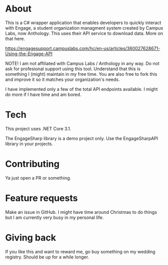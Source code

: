 # About
This is a C# wrapper application that enables developers to quickly interact with Engage, a student organization managment system created by Campus Labs, now Anthology. This uses their API service to download data. More on that here.

https://engagesupport.campuslabs.com/hc/en-us/articles/360027628671-Using-the-Engage-API

NOTE! I am not affiliated with Campus Labs / Anthology in any way. Do not ask for profesional support using this tool. Understand that this is something I (might) maintain in my free time. You are also free to fork this and improve it so it matches your organization's needs.

I have implemented only a few of the total API endpoints available. I might do more if I have time and am bored.

# Tech

This project uses .NET Core 3.1. 

The EngageSharp library is a demo project only. Use the EngageSharpAPI library in your projects.

# Contributing

Ya just open a PR or something.

# Feature requests
Make an issue in GitHub. I might have time around Christmas to do things but I am currently very busy in my personal life.

# Giving back
If you like this and want to reward me, go buy something on my wedding registry. Should be up for a while longer.